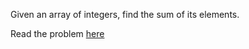 Given an array of integers, find the sum of its elements.

Read the problem [here](https://www.hackerrank.com/challenges/simple-array-sum/problem)